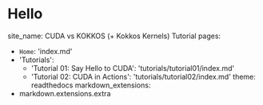 # Hello

site_name: CUDA vs KOKKOS (+ Kokkos Kernels) Tutorial
pages:
  - `Home`: 'index.md'
  - 'Tutorials':
    - 'Tutorial 01: Say Hello to CUDA': 'tutorials/tutorial01/index.md'
    - 'Tutorial 02: CUDA in Actions': 'tutorials/tutorial02/index.md'
theme: readthedocs
markdown_extensions:
  - markdown.extensions.extra